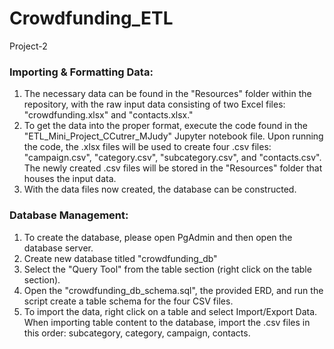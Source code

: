 # Crowdfunding_ETL
Project-2

### Importing & Formatting Data: 
1. The necessary data can be found in the "Resources" folder within the repository, with the raw input data consisting of two Excel files: "crowdfunding.xlsx" and "contacts.xlsx." 
2. To get the data into the proper format, execute the code found in the "ETL_Mini_Project_CCutrer_MJudy" Jupyter notebook file. Upon running the code, the .xlsx files will be used to create four .csv files: "campaign.csv", "category.csv", "subcategory.csv", and "contacts.csv". The newly created .csv files will be stored in the "Resources" folder that houses the input data.
3. With the data files now created, the database can be constructed.

### Database Management: 
1. To create the database, please open PgAdmin and then open the database server.
2. Create new database titled "crowdfunding_db"
3. Select the "Query Tool" from the table section (right click on the table section).
4. Open the "crowdfunding_db_schema.sql", the provided ERD, and run the script create a table schema for the four CSV files.
5. To import the data, right click on a table and select Import/Export Data. When importing table content to the database, import the .csv files in this order: subcategory, category, campaign, contacts.